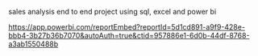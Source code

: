 sales analysis end to end project using sql, excel and power bi

https://app.powerbi.com/reportEmbed?reportId=5d1cd891-a9f9-428e-bbb4-3b27b36b7070&autoAuth=true&ctid=957886e1-6d0b-44df-8768-a3ab1550488b
